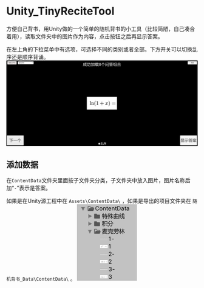 # Unity_TinyReciteTool
 方便自己背书，用Unity做的一个简单的随机背书的小工具（比较简陋，自己凑合着用），读取文件夹中的图片作为内容，点击按钮之后再显示答案。

在左上角的下拉菜单中有选项，可选择不同的类别或者全部。下方开关可以切换乱序还是顺序背诵。
![image](https://github.com/lxbhahaha/Unity_TinyReciteTool/blob/master/Pictures/界面.png)

## 添加数据

在`ContentData`文件夹里面按子文件夹分类，子文件夹中放入图片，图片名称后加“`-`”表示是答案。

如果是在Unity源工程中在 `Assets\ContentData\` ，如果是导出的项目文件夹在 `随机背书_Data\ContentData\` 。
![image](https://github.com/lxbhahaha/Unity_TinyReciteTool/blob/master/Pictures/ContentData.png)

